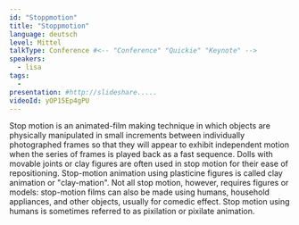 ```yaml
---
id: "Stoppmotion"
title: "Stoppmotion"
language: deutsch
level: Mittel
talkType: Conference #<-- "Conference" "Quickie" "Keynote" -->
speakers:
  - lisa
tags:
  - 
presentation: #http://slideshare.....
videoId: yOP15Ep4gPU
---
```


Stop motion is an animated-film making technique in which objects are physically manipulated in small increments between individually photographed frames so that they will appear to exhibit independent motion when the series of frames is played back as a fast sequence. Dolls with movable joints or clay figures are often used in stop motion for their ease of repositioning. Stop-motion animation using plasticine figures is called clay animation or "clay-mation". Not all stop motion, however, requires figures or models: stop-motion films can also be made using humans, household appliances, and other objects, usually for comedic effect. Stop motion using humans is sometimes referred to as pixilation or pixilate animation.

